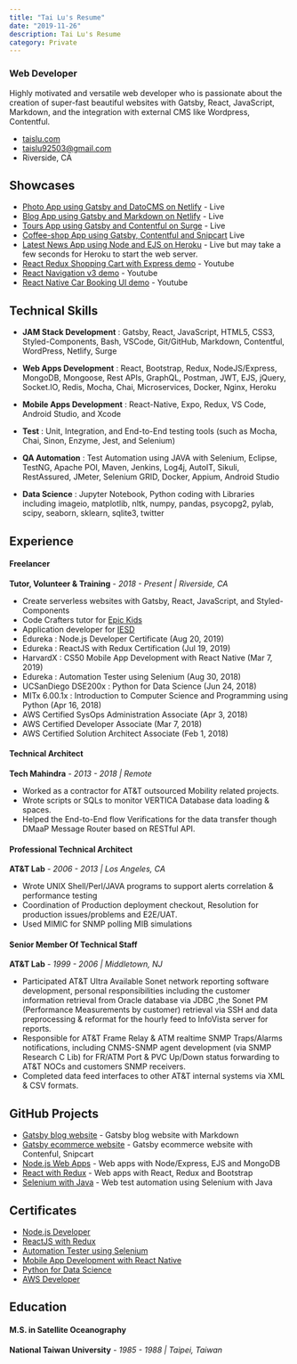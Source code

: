 ```yaml
---
title: "Tai Lu's Resume"
date: "2019-11-26"
description: Tai Lu's Resume
category: Private
---
```


### Web Developer

Highly motivated and versatile web developer who is passionate about the creation of super-fast beautiful websites with Gatsby, React, JavaScript, Markdown, and the integration with external CMS like Wordpress, Contentful.

- [taislu.com](https://www.taislu.com)
- [taislu92503@gmail.com](mailto:taislu92503[AT]gmail[DOT]com)
- Riverside, CA

## Showcases

- [Photo App using Gatsby and DatoCMS on Netlify](https://taislu-trips.netlify.com/) - Live
- [Blog App using Gatsby and Markdown on Netlify](https://taislu.com) - Live 
- [Tours App using Gatsby and Contentful on Surge](http://taislu-tours.surge.sh/) - Live
- [Coffee-shop App using Gatsby, Contentful and Snipcart](https://mobilelu-coffee-shop.netlify.com/) Live
- [Latest News App using Node and EJS on Heroku](http://taislu-media-cust.herokuapp.com/) - Live but may take a few seconds for Heroku to start the web server.
- [React Redux Shopping Cart with Express demo](https://www.youtube.com/watch?v=67EzkUE2Pt8) - Youtube
- [React Navigation v3 demo](https://www.youtube.com/watch?v=3zJxTVS3jE8) - Youtube
- [React Native Car Booking UI demo](https://www.youtube.com/watch?v=yx8BNuT6_84) - Youtube

## Technical Skills

- **JAM Stack Development** : Gatsby, React, JavaScript, HTML5, CSS3, Styled-Components, Bash, VSCode, Git/GitHub, Markdown, Contentful, WordPress, Netlify, Surge

- **Web Apps Development** : React, Bootstrap, Redux, NodeJS/Express, MongoDB, Mongoose, Rest APIs, GraphQL, Postman, JWT, EJS, jQuery, Socket.IO, Redis, Mocha, Chai, Microservices, Docker, Nginx, Heroku

- **Mobile Apps Development** : React-Native, Expo, Redux, VS Code, Android Studio, and Xcode

- **Test** : Unit, Integration, and End-to-End testing tools (such as Mocha, Chai, Sinon, Enzyme, Jest, and Selenium) 

- **QA Automation** : Test Automation using JAVA with Selenium, Eclipse, TestNG, Apache POI, Maven, Jenkins, Log4j, AutoIT, Sikuli, RestAssured, JMeter, Selenium GRID, Docker, Appium, Android Studio

- **Data Science** : Jupyter Notebook, Python coding with Libraries including imageio, matplotlib, nltk, numpy, pandas, psycopg2, pylab, scipy, seaborn, sklearn, sqlite3, twitter


## Experience

#### Freelancer

**Tutor, Volunteer & Training** - _2018 - Present | Riverside, CA_

- Create serverless websites with Gatsby, React, JavaScript, and Styled-Components
- Code Crafters tutor for [Epic Kids](https://www.epickidsprograms.com/)
- Application developer for [IESD](https://iesd.com/)
- Edureka : Node.js Developer Certificate (Aug 20, 2019)
- Edureka : ReactJS with Redux Certification (Jul 19, 2019)
- HarvardX : CS50 Mobile App Development with React Native (Mar 7, 2019)
- Edureka : Automation Tester using Selenium (Aug 30, 2018)
- UCSanDiego DSE200x : Python for Data Science (Jun 24, 2018)
- MITx 6.00.1x : Introduction to Computer Science and Programming using Python (Apr 16, 2018)
- AWS Certified SysOps Administration Associate (Apr 3, 2018)
- AWS Certified Developer Associate (Mar 7, 2018)
- AWS Certified Solution Architect Associate (Feb 1, 2018)

#### Technical Architect

**Tech Mahindra** - _2013 - 2018 | Remote_

- Worked as a contractor for AT&T outsourced Mobility related projects.
- Wrote scripts or SQLs to monitor VERTICA Database data loading & spaces.
- Helped the End-to-End flow Verifications for the data transfer though DMaaP Message Router based on RESTful API.

#### Professional Technical Architect

**AT&T Lab** - _2006 - 2013 | Los Angeles, CA_

- Wrote UNIX Shell/Perl/JAVA programs to support alerts correlation & performance testing
- Coordination of Production deployment checkout, Resolution for production issues/problems and E2E/UAT.
- Used MIMIC for SNMP polling MIB simulations

#### Senior Member Of Technical Staff

**AT&T Lab** - _1999 - 2006 | Middletown, NJ_

- Participated AT&T Ultra Available Sonet network reporting software development, personal responsibilities including the customer information retrieval from Oracle database via JDBC ,the Sonet PM (Performance Measurements by customer) retrieval via SSH and data preprocessing & reformat for the hourly feed to InfoVista server for reports.
- Responsible for AT&T Frame Relay & ATM realtime SNMP Traps/Alarms notifications, including CNMS-SNMP agent development (via SNMP Research C Lib) for FR/ATM Port & PVC Up/Down status forwarding to AT&T NOCs and customers SNMP receivers.
- Completed data feed interfaces to other AT&T internal systems via XML & CSV formats.

## GitHub Projects

- [Gatsby blog website](https://github.com/taislu/mobilelu-starter-blog) - Gatsby blog website with Markdown
- [Gatsby ecommerce website](https://github.com/taislu/gatsby-coffee-shop) - Gatsby ecommerce website with Contenful, Snipcart
- [Node.js Web Apps](https://github.com/taislu/NodeJS_Edureka) - Web apps with Node/Express, EJS and MongoDB
- [React with Redux](https://github.com/taislu/React_Edureka) - Web apps with React, Redux and Bootstrap
- [Selenium with Java](https://github.com/taislu/Selenium_Java) - Web test automation using Selenium with Java

## Certificates

- [Node.js Developer](https://www.edureka.co/my-certificate/a93279c577934866fd8f7b9380d9b53d)
- [ReactJS with Redux](https://www.edureka.co/lms/certificate/cebc66054e71390481e93a074b4a0680)
- [Automation Tester using Selenium](https://www.edureka.co/my-certificate/0338102d1c542ecccd1df4df91235b08)
- [Mobile App Development with React Native](https://courses.edx.org/certificates/528ad9534d2341ddaac246cb3511766a)
- [Python for Data Science](https://courses.edx.org/certificates/8633c325371545808bf0881954dc6070)
- [AWS Developer](https://courses.edx.org/certificates/4b6b46971c374015bad4cba297da826f)

## Education

#### M.S. in Satellite Oceanography

**National Taiwan University** - _1985 - 1988 | Taipei, Taiwan_